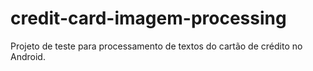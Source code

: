 # credit-card-imagem-processing
Projeto de teste para processamento de textos do cartão de crédito no Android.
